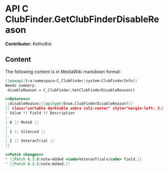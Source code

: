 # API C ClubFinder.GetClubFinderDisableReason

**Contributor:** KethoBot

## Content

The following content is in MediaWiki markdown format:

```mediawiki
{{wowapi|t=a|namespace=C_ClubFinder|system=ClubFinderInfo}}
Needs summary.
 disableReason = C_ClubFinder.GetClubFinderDisableReason()

==Returns==
:;disableReason:{{apitype|Enum.ClubFinderDisableReason?}}
{| class="sortable darktable zebra col1-center" style="margin-left: 3.9em"
! Value !! Field !! Description
|-
| 0 || Muted || 
|-
| 1 || Silenced || 
|-
| 2 || VeteranTrial || 
|}

==Patch changes==
* {{Patch 8.3.0|note=Added <code>VeteranTrial</code> field.}}
* {{Patch 8.2.5|note=Added.}}
```